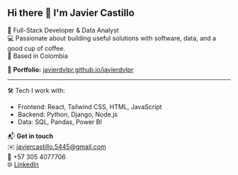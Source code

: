 ## Hi there 👋 I'm Javier Castillo

🎯 Full-Stack Developer & Data Analyst  
💻 Passionate about building useful solutions with software, data, and a good cup of coffee.  
📍 Based in Colombia

🔗 **Portfolio:** [javierdvlpr.github.io/javierdvlpr](https://javierdvlpr.github.io/javierdvlpr)

---

🛠️ Tech I work with:
- Frontend: React, Tailwind CSS, HTML, JavaScript  
- Backend: Python, Django, Node.js  
- Data: SQL, Pandas, Power BI

📬 **Get in touch**  
✉️ javiercastillo.5445@gmail.com  
📱 +57 305 4077706  
🌐 [LinkedIn](https://www.linkedin.com/in/javiercastillodev)

<!-- Thanks for stopping by! -->
